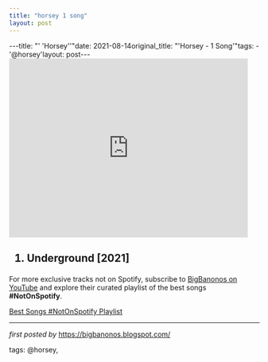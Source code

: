 ```yaml
---
title: "horsey 1 song"
layout: post
---
```

---title: "' 'Horsey''"date: 2021-08-14original_title: "'Horsey - 1 Song'"tags:  - '@horsey'layout: post---<iframe frameborder="0" height="360" src="https://youtube.com/embed/Xyw8hIJaZ30" width="480"></iframe><h2><ol><li>Underground [2021]</li></ol></h2><!--Subscribe and Playlist Links--><div>    <p>For more exclusive tracks not on Spotify, subscribe to <a href="https://www.youtube.com/@BigBanonos" target="_blank">BigBanonos on YouTube</a> and explore their curated playlist of the best songs <strong>#NotOnSpotify</strong>.</p>    <p><a href="https://www.youtube.com/playlist?list=PLtuNtuTatqI0kFahUCbtbfenC_ET5O_tr" target="_blank">Best Songs #NotOnSpotify Playlist<br /></a></p></div><hr /><p><em>first posted by</em> <a href="https://bigbanonos.blogspot.com/" rel="noopener" target="_new">https://bigbanonos.blogspot.com/</a></p><p>tags: @horsey,</p>